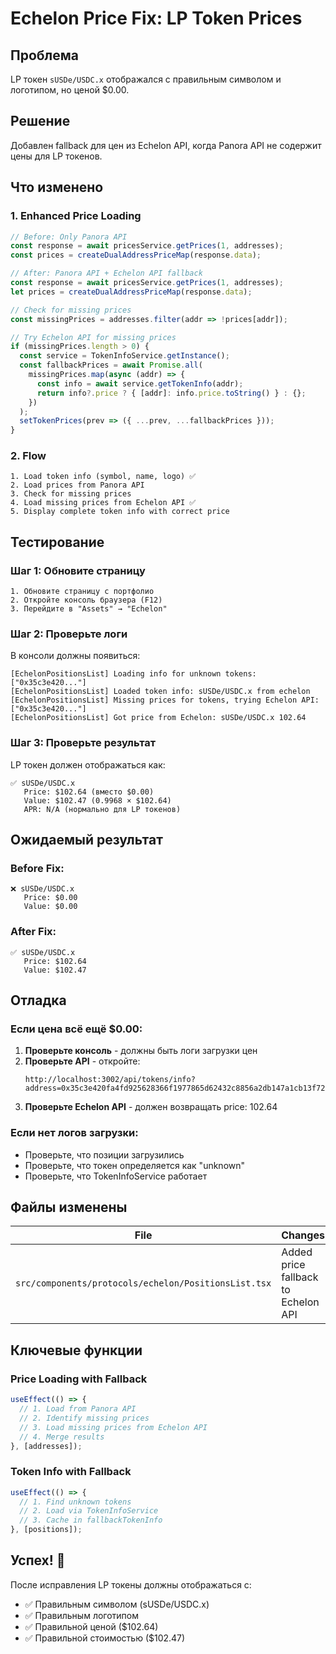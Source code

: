 # Echelon Price Fix: LP Token Prices

## Проблема
LP токен `sUSDe/USDC.x` отображался с правильным символом и логотипом, но ценой $0.00.

## Решение
Добавлен fallback для цен из Echelon API, когда Panora API не содержит цены для LP токенов.

## Что изменено

### 1. Enhanced Price Loading
```typescript
// Before: Only Panora API
const response = await pricesService.getPrices(1, addresses);
const prices = createDualAddressPriceMap(response.data);

// After: Panora API + Echelon API fallback
const response = await pricesService.getPrices(1, addresses);
let prices = createDualAddressPriceMap(response.data);

// Check for missing prices
const missingPrices = addresses.filter(addr => !prices[addr]);

// Try Echelon API for missing prices
if (missingPrices.length > 0) {
  const service = TokenInfoService.getInstance();
  const fallbackPrices = await Promise.all(
    missingPrices.map(async (addr) => {
      const info = await service.getTokenInfo(addr);
      return info?.price ? { [addr]: info.price.toString() } : {};
    })
  );
  setTokenPrices(prev => ({ ...prev, ...fallbackPrices }));
}
```

### 2. Flow
```
1. Load token info (symbol, name, logo) ✅
2. Load prices from Panora API
3. Check for missing prices
4. Load missing prices from Echelon API ✅
5. Display complete token info with correct price
```

## Тестирование

### Шаг 1: Обновите страницу
```
1. Обновите страницу с портфолио
2. Откройте консоль браузера (F12)
3. Перейдите в "Assets" → "Echelon"
```

### Шаг 2: Проверьте логи
В консоли должны появиться:
```
[EchelonPositionsList] Loading info for unknown tokens: ["0x35c3e420..."]
[EchelonPositionsList] Loaded token info: sUSDe/USDC.x from echelon
[EchelonPositionsList] Missing prices for tokens, trying Echelon API: ["0x35c3e420..."]
[EchelonPositionsList] Got price from Echelon: sUSDe/USDC.x 102.64
```

### Шаг 3: Проверьте результат
LP токен должен отображаться как:
```
✅ sUSDe/USDC.x
   Price: $102.64 (вместо $0.00)
   Value: $102.47 (0.9968 × $102.64)
   APR: N/A (нормально для LP токенов)
```

## Ожидаемый результат

### Before Fix:
```
❌ sUSDe/USDC.x
   Price: $0.00
   Value: $0.00
```

### After Fix:
```
✅ sUSDe/USDC.x
   Price: $102.64
   Value: $102.47
```

## Отладка

### Если цена всё ещё $0.00:

1. **Проверьте консоль** - должны быть логи загрузки цен
2. **Проверьте API** - откройте:
   ```
   http://localhost:3002/api/tokens/info?address=0x35c3e420fa4fd925628366f1977865d62432c8856a2db147a1cb13f7207f6a79
   ```
3. **Проверьте Echelon API** - должен возвращать price: 102.64

### Если нет логов загрузки:
- Проверьте, что позиции загрузились
- Проверьте, что токен определяется как "unknown"
- Проверьте, что TokenInfoService работает

## Файлы изменены

| File | Changes |
|------|---------|
| `src/components/protocols/echelon/PositionsList.tsx` | Added price fallback to Echelon API |

## Ключевые функции

### Price Loading with Fallback
```typescript
useEffect(() => {
  // 1. Load from Panora API
  // 2. Identify missing prices
  // 3. Load missing prices from Echelon API
  // 4. Merge results
}, [addresses]);
```

### Token Info with Fallback
```typescript
useEffect(() => {
  // 1. Find unknown tokens
  // 2. Load via TokenInfoService
  // 3. Cache in fallbackTokenInfo
}, [positions]);
```

## Успех! 🎉

После исправления LP токены должны отображаться с:
- ✅ Правильным символом (sUSDe/USDC.x)
- ✅ Правильным логотипом
- ✅ Правильной ценой ($102.64)
- ✅ Правильной стоимостью ($102.47)
